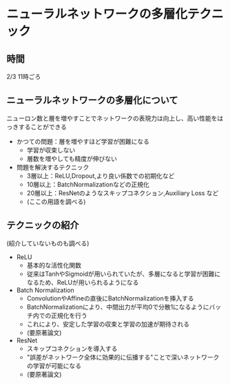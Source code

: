 # ニューラルネットワークの多層化テクニック

## 時間

2/3 11時ごろ

## ニューラルネットワークの多層化について

ニューロン数と層を増やすことでネットワークの表現力は向上し、高い性能をはっきすることができる

- かつての問題：層を増やすほど学習が困難になる
    - 学習が収束しない
    - 層数を増やしても精度が伸びない
- 問題を解決するテクニック
    - 3層以上：ReLU,Dropout,より良い係数での初期化など
    - 10層以上：BatchNormalizationなどの正規化
    - 20層以上：ResNetのようなスキップコネクション,Auxiliary Loss など
    - (ここの用語を調べる)

## テクニックの紹介

(紹介していないものも調べる)

- ReLU
    - 基本的な活性化関数
    - 従来はTanhやSigmoidが用いられていたが、多層になると学習が困難になるため、ReLUが用いられるようになる
- Batch Normalization
    - ConvolutionやAffineの直後にBatchNormalizationを挿入する
    - BatchNormalizationにより、中間出力が平均0で分散1になるようにバッチ内での正規化を行う
    - これにより、安定した学習の収束と学習の加速が期待される
    - (要原著論文)
- ResNet
    - スキップコネクションを導入する
    - "誤差がネットワーク全体に効果的に伝播する"ことで深いネットワークの学習が可能になる
    - (要原著論文)